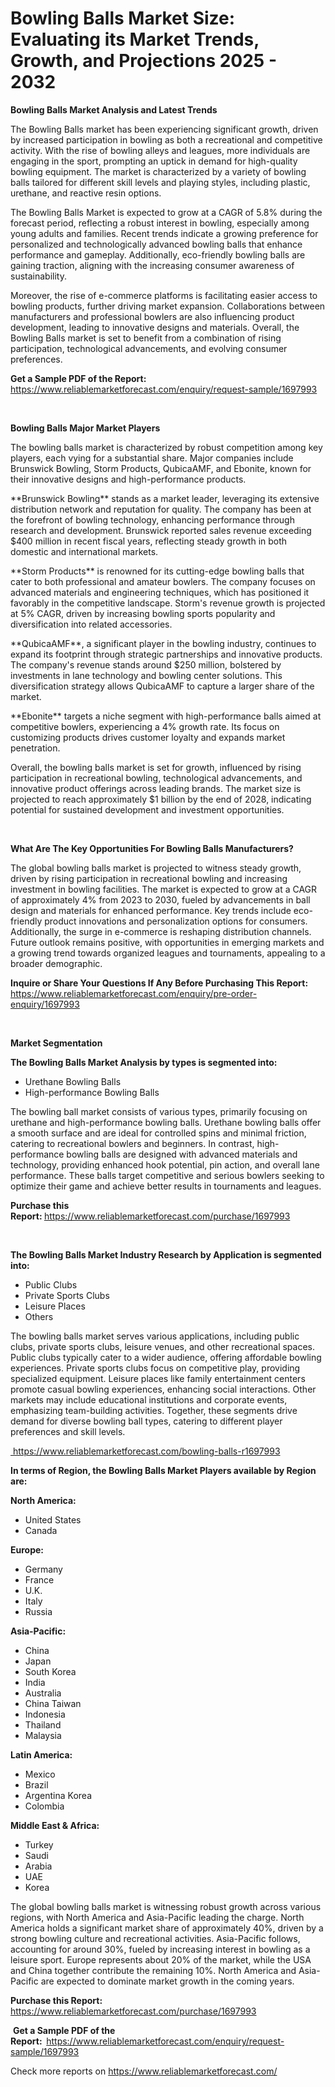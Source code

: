 <p><h1>Bowling Balls Market Size: Evaluating its Market Trends, Growth, and Projections 2025 - 2032</h1></p><p><strong>Bowling Balls Market Analysis and Latest Trends</strong></p>
<p><p>The Bowling Balls market has been experiencing significant growth, driven by increased participation in bowling as both a recreational and competitive activity. With the rise of bowling alleys and leagues, more individuals are engaging in the sport, prompting an uptick in demand for high-quality bowling equipment. The market is characterized by a variety of bowling balls tailored for different skill levels and playing styles, including plastic, urethane, and reactive resin options.</p><p>The Bowling Balls Market is expected to grow at a CAGR of 5.8% during the forecast period, reflecting a robust interest in bowling, especially among young adults and families. Recent trends indicate a growing preference for personalized and technologically advanced bowling balls that enhance performance and gameplay. Additionally, eco-friendly bowling balls are gaining traction, aligning with the increasing consumer awareness of sustainability.</p><p>Moreover, the rise of e-commerce platforms is facilitating easier access to bowling products, further driving market expansion. Collaborations between manufacturers and professional bowlers are also influencing product development, leading to innovative designs and materials. Overall, the Bowling Balls market is set to benefit from a combination of rising participation, technological advancements, and evolving consumer preferences.</p></p>
<p><strong>Get a Sample PDF of the Report:&nbsp;</strong> <a href="https://www.reliablemarketforecast.com/enquiry/request-sample/1697993?utm_campaign=2145&utm_medium=2&utm_source=Github&utm_content=ia&utm_term=09022025&utm_id=bowling-balls">https://www.reliablemarketforecast.com/enquiry/request-sample/1697993</a></p>
<p>&nbsp;</p>
<p><strong>Bowling Balls Major Market Players</strong></p>
<p><p>The bowling balls market is characterized by robust competition among key players, each vying for a substantial share. Major companies include Brunswick Bowling, Storm Products, QubicaAMF, and Ebonite, known for their innovative designs and high-performance products.</p><p>**Brunswick Bowling** stands as a market leader, leveraging its extensive distribution network and reputation for quality. The company has been at the forefront of bowling technology, enhancing performance through research and development. Brunswick reported sales revenue exceeding $400 million in recent fiscal years, reflecting steady growth in both domestic and international markets.</p><p>**Storm Products** is renowned for its cutting-edge bowling balls that cater to both professional and amateur bowlers. The company focuses on advanced materials and engineering techniques, which has positioned it favorably in the competitive landscape. Storm's revenue growth is projected at 5% CAGR, driven by increasing bowling sports popularity and diversification into related accessories.</p><p>**QubicaAMF**, a significant player in the bowling industry, continues to expand its footprint through strategic partnerships and innovative products. The company's revenue stands around $250 million, bolstered by investments in lane technology and bowling center solutions. This diversification strategy allows QubicaAMF to capture a larger share of the market.</p><p>**Ebonite** targets a niche segment with high-performance balls aimed at competitive bowlers, experiencing a 4% growth rate. Its focus on customizing products drives customer loyalty and expands market penetration.</p><p>Overall, the bowling balls market is set for growth, influenced by rising participation in recreational bowling, technological advancements, and innovative product offerings across leading brands. The market size is projected to reach approximately $1 billion by the end of 2028, indicating potential for sustained development and investment opportunities.</p></p>
<p>&nbsp;</p>
<p><strong>What Are The Key Opportunities For Bowling Balls Manufacturers?</strong></p>
<p><p>The global bowling balls market is projected to witness steady growth, driven by rising participation in recreational bowling and increasing investment in bowling facilities. The market is expected to grow at a CAGR of approximately 4% from 2023 to 2030, fueled by advancements in ball design and materials for enhanced performance. Key trends include eco-friendly product innovations and personalization options for consumers. Additionally, the surge in e-commerce is reshaping distribution channels. Future outlook remains positive, with opportunities in emerging markets and a growing trend towards organized leagues and tournaments, appealing to a broader demographic.</p></p>
<p><strong>Inquire or Share Your Questions If Any Before Purchasing This Report:</strong> <a href="https://www.reliablemarketforecast.com/enquiry/pre-order-enquiry/1697993?utm_campaign=2145&utm_medium=2&utm_source=Github&utm_content=ia&utm_term=09022025&utm_id=bowling-balls">https://www.reliablemarketforecast.com/enquiry/pre-order-enquiry/1697993</a></p>
<p>&nbsp;</p>
<p><strong>Market Segmentation</strong></p>
<p><strong>The Bowling Balls Market Analysis by types is segmented into:</strong></p>
<p><ul><li>Urethane Bowling Balls</li><li>High-performance Bowling Balls</li></ul></p>
<p><p>The bowling ball market consists of various types, primarily focusing on urethane and high-performance bowling balls. Urethane bowling balls offer a smooth surface and are ideal for controlled spins and minimal friction, catering to recreational bowlers and beginners. In contrast, high-performance bowling balls are designed with advanced materials and technology, providing enhanced hook potential, pin action, and overall lane performance. These balls target competitive and serious bowlers seeking to optimize their game and achieve better results in tournaments and leagues.</p></p>
<p><strong>Purchase this Report:&nbsp;</strong><a href="https://www.reliablemarketforecast.com/purchase/1697993?utm_campaign=2145&utm_medium=2&utm_source=Github&utm_content=ia&utm_term=09022025&utm_id=bowling-balls">https://www.reliablemarketforecast.com/purchase/1697993</a></p>
<p>&nbsp;</p>
<p><strong>The Bowling Balls Market Industry Research by Application is segmented into:</strong></p>
<p><ul><li>Public Clubs</li><li>Private Sports Clubs</li><li>Leisure Places</li><li>Others</li></ul></p>
<p><p>The bowling balls market serves various applications, including public clubs, private sports clubs, leisure venues, and other recreational spaces. Public clubs typically cater to a wider audience, offering affordable bowling experiences. Private sports clubs focus on competitive play, providing specialized equipment. Leisure places like family entertainment centers promote casual bowling experiences, enhancing social interactions. Other markets may include educational institutions and corporate events, emphasizing team-building activities. Together, these segments drive demand for diverse bowling ball types, catering to different player preferences and skill levels.</p></p>
<p><a href="https://www.reliablemarketforecast.com/bowling-balls-r1697993?utm_campaign=2145&utm_medium=2&utm_source=Github&utm_content=ia&utm_term=09022025&utm_id=bowling-balls">&nbsp;https://www.reliablemarketforecast.com/bowling-balls-r1697993</a></p>
<p><strong>In terms of Region, the Bowling Balls Market Players available by Region are:</strong></p>
<p>
    <p> <strong> North America: </strong>
        <ul>
            <li>United States</li>
            <li>Canada</li>
        </ul>
        </p> 
    <p> <strong> Europe: </strong>
        <ul>
            <li>Germany</li>
            <li>France</li>
            <li>U.K.</li>
            <li>Italy</li>
            <li>Russia</li>
        </ul>
        </p> 
    <p> <strong> Asia-Pacific: </strong>
        <ul>
            <li>China</li>
            <li>Japan</li>
            <li>South Korea</li>
            <li>India</li>
            <li>Australia</li>
            <li>China Taiwan</li>
            <li>Indonesia</li>
            <li>Thailand</li>
            <li>Malaysia</li>
        </ul>
        </p> 
    <p> <strong> Latin America: </strong>
        <ul>
            <li>Mexico</li>
            <li>Brazil</li>
            <li>Argentina Korea</li>
            <li>Colombia</li>
        </ul>
        </p> 
    <p> <strong> Middle East & Africa: </strong>
        <ul>
            <li>Turkey</li>
            <li>Saudi</li>
            <li>Arabia</li>
            <li>UAE</li>
            <li>Korea</li>
        </ul>
    </p>
    </p>
<p><p>The global bowling balls market is witnessing robust growth across various regions, with North America and Asia-Pacific leading the charge. North America holds a significant market share of approximately 40%, driven by a strong bowling culture and recreational activities. Asia-Pacific follows, accounting for around 30%, fueled by increasing interest in bowling as a leisure sport. Europe represents about 20% of the market, while the USA and China together contribute the remaining 10%. North America and Asia-Pacific are expected to dominate market growth in the coming years.</p></p>
<p><strong>Purchase this Report: </strong><a href="https://www.reliablemarketforecast.com/purchase/1697993?utm_campaign=2145&utm_medium=2&utm_source=Github&utm_content=ia&utm_term=09022025&utm_id=bowling-balls">https://www.reliablemarketforecast.com/purchase/1697993</a></p>
<p>&nbsp;<strong>Get a Sample PDF of the Report:&nbsp;&nbsp;</strong><a href="https://www.reliablemarketforecast.com/enquiry/request-sample/1697993?utm_campaign=2145&utm_medium=2&utm_source=Github&utm_content=ia&utm_term=09022025&utm_id=bowling-balls">https://www.reliablemarketforecast.com/enquiry/request-sample/1697993</a></p>
<p><strong></strong></p>
<p>Check more reports on <a href="https://www.reliablemarketforecast.com/?utm_campaign=2145&utm_medium=2&utm_source=Github&utm_content=ia&utm_term=09022025&utm_id=bowling-balls">https://www.reliablemarketforecast.com/</a></p>